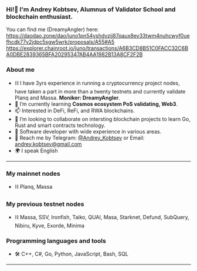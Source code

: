 ### Hi!👋 I'm Andrey Kobtsev, Alumnus of Validator School and blockchain enthusiast.
You can find me (DreamyAngler) here:
https://daodao.zone/dao/juno1pn54yshdvzjj87qaux8ev33twm4nuhcwyf0uefhcdk77v2jdpc5sgw5wrk/proposals/A55#A5
https://explorer.chainroot.io/juno/transactions/A6B3CD8B51C0FACC32C6BA0DBE2839365BFA20295347AB4AA1982B13A8CF2F2B

### About me
- ⛓️ I have 3yrs experience in running a cryptocurrency project nodes, have taken a part in more than a twenty testnets and currently validate Planq and Massa. **Moniker: DreamyAngler**.
- 🌱 I’m currently learning **Cosmos ecosystem PoS validating, Web3**.
- 📫 Interested in DeFi, ReFi, and RWA blockchains.
- 👯 I’m looking to collaborate on intersting blockchain projects to learn Go, Rust and smart contracts technology.
- 📄 Software developer with wide experience in various areas.
- 📧 Reach me by Telegram: [@Andrey_Kobtsev](https://t.me/Andrey_Kobtsev) or Email: [andrey.kobtsev@gmail.com](mailto:andrey.kobtsev@gmail.com)
- 🌍 I speak English

---
### My mainnet nodes
- ⛓️ Planq, Massa
### My previous testnet nodes
- ⛓️ Massa, SSV, Ironfish, Taiko, QUAI, Masa, Starknet, Defund, SubQuery, Nibiru, Kyve, Exorde, Minima


### Programming languages and tools
- 🛠️ C++, C#, Go, Python, JavaScript, Bash, SQL

---

